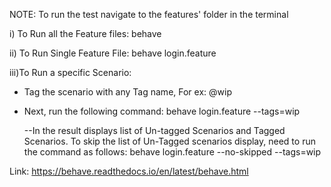 NOTE: To run the test navigate to the features' folder in the terminal

i)  To Run all the Feature files:
        behave

ii) To Run Single Feature File:
        behave login.feature

iii)To Run a specific Scenario:

- Tag the scenario with any Tag name, For ex: @wip
- Next, run the following command:  behave login.feature --tags=wip

    --In the result displays list of Un-tagged Scenarios and Tagged Scenarios. To skip the list of Un-Tagged scenarios display, need to run the command as follows:
        behave login.feature --no-skipped --tags=wip

Link: https://behave.readthedocs.io/en/latest/behave.html



